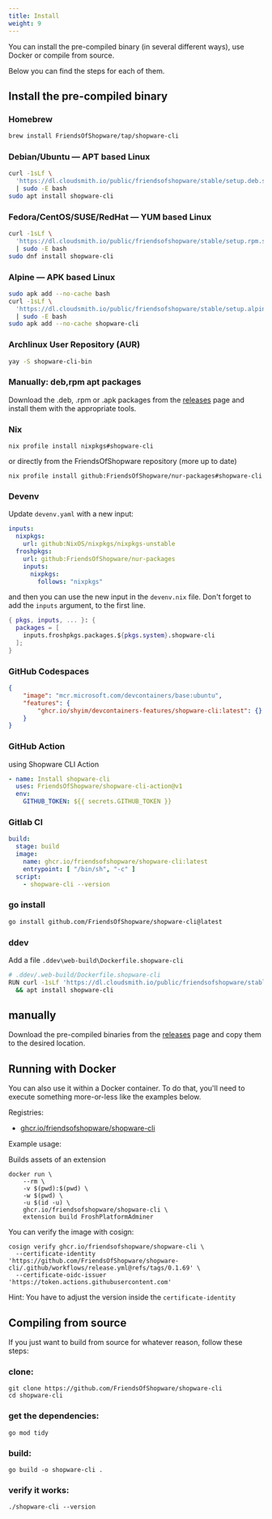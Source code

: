 ```yaml
---
title: Install
weight: 9
---
```


You can install the pre-compiled binary (in several different ways), use Docker or compile from source.

Below you can find the steps for each of them.


## Install the pre-compiled binary

### Homebrew

```bash
brew install FriendsOfShopware/tap/shopware-cli
```

### Debian/Ubuntu — APT based Linux

```bash
curl -1sLf \
  'https://dl.cloudsmith.io/public/friendsofshopware/stable/setup.deb.sh' \
  | sudo -E bash
sudo apt install shopware-cli
```

### Fedora/CentOS/SUSE/RedHat — YUM based Linux

```bash
curl -1sLf \
  'https://dl.cloudsmith.io/public/friendsofshopware/stable/setup.rpm.sh' \
  | sudo -E bash
sudo dnf install shopware-cli
```

### Alpine — APK based Linux

```bash
sudo apk add --no-cache bash
curl -1sLf \
  'https://dl.cloudsmith.io/public/friendsofshopware/stable/setup.alpine.sh' \
  | sudo -E bash
sudo apk add --no-cache shopware-cli
```

### Archlinux User Repository (AUR)

```bash
yay -S shopware-cli-bin
```

### Manually: deb,rpm apt packages

Download the .deb, .rpm or .apk packages from the [releases](https://github.com/FriendsOfShopware/shopware-cli/releases/) page and install them with the appropriate tools.

### Nix

```shell
nix profile install nixpkgs#shopware-cli
```

or directly from the FriendsOfShopware repository (more up to date)

```shell
nix profile install github:FriendsOfShopware/nur-packages#shopware-cli
```

### Devenv

Update `devenv.yaml` with a new input:

```yaml
inputs:
  nixpkgs:
    url: github:NixOS/nixpkgs/nixpkgs-unstable
  froshpkgs:
    url: github:FriendsOfShopware/nur-packages
    inputs:
      nixpkgs:
        follows: "nixpkgs"
```

and then you can use the new input in the `devenv.nix` file. Don't forget to add the `inputs` argument, to the first line.


```nix
{ pkgs, inputs, ... }: {
  packages = [
    inputs.froshpkgs.packages.${pkgs.system}.shopware-cli
  ];
}
```

### GitHub Codespaces

```json
{
    "image": "mcr.microsoft.com/devcontainers/base:ubuntu",
    "features": {
        "ghcr.io/shyim/devcontainers-features/shopware-cli:latest": {}
    }
}
```

### GitHub Action

using Shopware CLI Action

```yaml
- name: Install shopware-cli
  uses: FriendsOfShopware/shopware-cli-action@v1
  env:
    GITHUB_TOKEN: ${{ secrets.GITHUB_TOKEN }}
```

### Gitlab CI

```yaml
build:
  stage: build
  image:
    name: ghcr.io/friendsofshopware/shopware-cli:latest
    entrypoint: [ "/bin/sh", "-c" ]
  script:
    - shopware-cli --version
```

### go install

```bash
go install github.com/FriendsOfShopware/shopware-cli@latest
```

### ddev

Add a file `.ddev\web-build\Dockerfile.shopware-cli`

```bash
# .ddev/.web-build/Dockerfile.shopware-cli
RUN curl -1sLf 'https://dl.cloudsmith.io/public/friendsofshopware/stable/setup.deb.sh' | sudo -E bash \
  && apt install shopware-cli
```

## manually

Download the pre-compiled binaries from the [releases](https://github.com/FriendsOfShopware/shopware-cli/releases/) page and copy them to the desired location.

## Running with Docker

You can also use it within a Docker container. To do that, you'll need to execute something more-or-less like the examples below.

Registries:

- [ghcr.io/friendsofshopware/shopware-cli](https://github.com/FriendsOfShopware/shopware-cli/pkgs/container/shopware-cli)

Example usage:

Builds assets of an extension

```
docker run \
    --rm \
    -v $(pwd):$(pwd) \
    -w $(pwd) \
    -u $(id -u) \
    ghcr.io/friendsofshopware/shopware-cli \
    extension build FroshPlatformAdminer
```

You can verify the image with cosign:

```
cosign verify ghcr.io/friendsofshopware/shopware-cli \
  --certificate-identity 'https://github.com/FriendsOfShopware/shopware-cli/.github/workflows/release.yml@refs/tags/0.1.69' \
  --certificate-oidc-issuer 'https://token.actions.githubusercontent.com'
```

Hint: You have to adjust the version inside the `certificate-identity`

## Compiling from source

If you just want to build from source for whatever reason, follow these steps:

### clone:

```
git clone https://github.com/FriendsOfShopware/shopware-cli
cd shopware-cli
```

### get the dependencies:

```
go mod tidy
```

### build:

```
go build -o shopware-cli .
```

### verify it works:

```
./shopware-cli --version
```
